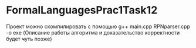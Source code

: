 # FormalLanguagesPrac1Task12
Проект можно скомпилировать с помощью g++ main.cpp RPNparser.cpp -o exe
(Описание работы алгоритма и доказательство корректности будет чуть позже)

